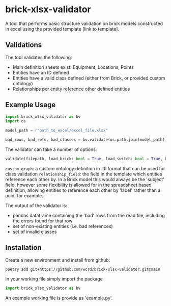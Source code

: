 # brick-xlsx-validator

A tool that performs basic structure validation on brick models constructed in excel using the provided template [link to template].

## Validations

The tool validates the following:
* Main definition sheets exist: Equipment, Locations, Points
* Entities have an ID defined
* Entities have a valid class defined (either from Brick, or provided custom ontology)
* Relationships per entity reference other defined entities

## Example Usage

```python
import brick_xlsx_validator as bv
import os

model_path = r"path_to_excel/excel_file.xlsx"

bad_rows, bad_refs, bad_classes = bv.validate(os.path.join(model_path))
```

The validator can take a number of options:
```python
validate(filepath, load_brick: bool = True, load_switch: bool = True, brick_version: str = "1.2", switch_version: str = "1.1", custom_graph: rdflib.Graph = None, relationship_field: tuple = ("Brick", "label"))
```
`custom_graph`: a custom ontology definition in .ttl format that can be used for class validation
`relationship_field`: the field in the template which entities reference each other by. In a Brick model this would always be the 'subject' field, however some flexibility is allowed for in the spreadsheet based definition, allowing entities to reference each other by 'label' rather than a uuid, for example.

The output of the validator is:
* pandas dataframe containing the 'bad' rows from the read file, including the errors found for that row
* set of non-existing entities (i.e. bad references)
* set of invalid classes

## Installation
Create a new environment and install from github:

 ```
 poetry add git+https://github.com/wcrd/brick-xlsx-validator.git@main
 ```
 In your working file simply import the package

 ```python
 import brick_xlsx_validator as bv
 ```
An example working file is provide as 'example.py'.